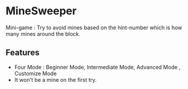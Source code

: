 # MineSweeper
Mini-game : Try to avoid mines based on the hint-number which is how many mines around the block.

## Features
- Four Mode : Beginner Mode, Intermediate Mode, Advanced Mode , Customize Mode
- It won't be a mine on the first try.

